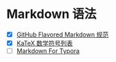 # Markdown 语法

- [x] [GitHub Flavored Markdown 规范][md]
- [x] [KaTeX 数学符号列表][katex]
- [ ] [Markdown For Typora][mft]

[md]: 1
[katex]: 2 
[mft]: 3
